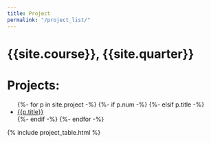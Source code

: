 ```yaml
---
title: Project
permalink: "/project_list/"
---
```


# {{site.course}}, {{site.quarter}}

# Projects:

<ul>
    {%- for p in site.project -%}
        {%- if p.num -%}
	{%- elsif p.title -%}
          <li><a href="{{p.url | relative_url}}">{{p.title}}</a></li>	
	{%- endif -%}
    {%- endfor -%}
</ul>

{% include project_table.html %}

